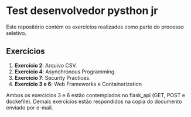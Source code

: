 # Test desenvolvedor pysthon jr

Este repositório contém os exercícios realizados como parte do processo seletivo.

## Exercícios

1. **Exercício 2**: Arquivo CSV.
2. **Exercício 4**: Asynchronous Programming.
3. **Exercício 7**: Security Practices.
4. **Exercício 3 e 6**: Web Frameworks e Containerization

Ambos os exercícios 3 e 6 estão contemplados no flask_api (GET, POST e dockefile).
Demais exercícios estão respondidos na copia do documento enviado por e-mail.
